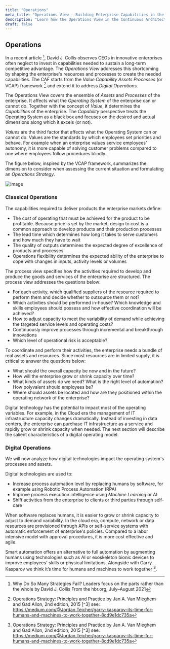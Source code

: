 ```yaml
---
title: "Operations"
meta_title: "Operations View – Building Enterprise Capabilities in the Digital Age"
description: "Learn how the Operations View in the Continuous Architecture Framework helps structure processes, assets, and values to build critical capabilities, with a focus on digital transformation and automation."
draft: false
---
```


## Operations

In a recent article [^1], David J. Collis observes CEOs in innovative enterprises often neglect to invest in capabilities needed to sustain a long-term competitive advantage. The *Operations View* addresses this shortcoming by shaping the enterprise's resources and processes to create the needed capabilities. The CAF starts from the *Value Capability Assets Processes* (or VCAP) framework [^2] and extend it to address *Digital Operations*.

The Operations View covers the ensemble of *Assets* and *Processes* of the enterprise. It affects what the *Operating System* of the enterprise can or cannot do. Together with the concept of *Value*, it determines the *Capabilities* of the enterprise. The *Capability* perspective treats the Operating System as a black box and focuses on the desired and actual dimensions along which it excels (or not).

*Values* are the third factor that affects what the Operating System can or cannot do. Values are the standards by which employees set priorities and behave. For example when an enterprise values service employees' autonomy, it is more capable of solving customer problems compared to one where employees follow procedures blindly.

The figure below, inspired by the VCAP framework, summarizes the dimension to consider when assessing the current situation and formulating an *Operations Strategy*.

![image](./images/framework/operations.svg)

### Classical Operations

The capabilities required to deliver products the enterprise markets define:

* The cost of operating that must be achieved for the product to be profitable. Because price is set by the market, design to cost is a common approach to develop products and their production processes
* The lead time which determines how long it takes to serve customers and how much they have to wait
* The quality of outputs determines the expected degree of excellence of products and processes 
* Operations flexibility determines the expected ability of the enterprise to cope with changes in inputs, activity levels or volumes

The process view specifies how the activities required to develop and produce the goods and services of the enterprise are structured. The process view addresses the questions below:

* For each activity, which qualified suppliers of the resource required to perform them and decide whether to outsource them or not?
* Which activities should be performed in-house? Which knowledge and skills employees should possess and how effective coordination will be achieved?
* How to adjust capacity to meet the variability of demand while achieving the targeted service levels and operating costs?
* Continuously improve processes through incremental and breakthrough innovations
* Which level of operational risk is acceptable?

To coordinate and perform their activities, the enterprise needs a bundle of real assets and resources. Since most resources are in limited supply, it is critical to answer the questions below:

* What should the overall capacity be now and in the future?
* How will the enterprise grow or shrink capacity over time?
* What kinds of assets do we need? What is the right level of automation? How polyvalent should employees be?
* Where should assets be located and how are they positioned within the operating network of the enterprise?

Digital technology has the potential to impact most of the operating variables. For example, in the Cloud era the management of IT infrastructure capacity changes dramatically. Instead of investing in data centers, the enterprise can purchase IT infrastructure as a service and rapidly grow or shrink capacity when needed. The next section will describe the salient characteristics of a digital operating model.

### Digital Operations

We will now analyze how digital technologies impact the operating system's processes and assets.

Digital technologies are used to:

* Increase process automation level by replacing humans by software, for example using Robotic Process Automation (RPA)
* Improve process execution intelligence using *Machine Learning* or AI
* Shift activities from the enterprise to clients or third parties through self-care

When software replaces humans, it is easier to grow or shrink capacity to adjust to demand variability. In the cloud era, compute, network or data resources are provisioned through APIs or self-service systems with automatic enforcement of enterprise's policies. Compared to a labor intensive model with approval procedures, it is more cost effective and agile.

Smart automation offers an alternative to full automation by augmenting humans using technologies such as AI or exoskeleton bionic devices to improve employees' skills or physical limitations. Alongside with Garry Kasparov we think It’s time for humans and machines to work together [^2].

[^1]: Why Do So Many Strategies Fail? Leaders focus on the parts rather than the whole by David J. Collis From the hbr.org, July–August 2021
[^2]: Operations Strategy: Principles and Practice by Jan A. Van Mieghem and Gad Allon, 2nd edition, 2015
[^3] see: https://medium.com/@Jordan.Teicher/garry-kasparov-its-time-for-humans-and-machines-to-work-together-8cd9e1dc735a
